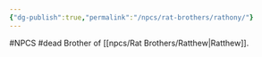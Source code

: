 ```yaml
---
{"dg-publish":true,"permalink":"/npcs/rat-brothers/rathony/"}
---
```


#NPCS #dead
Brother of [[npcs/Rat Brothers/Ratthew\|Ratthew]]. 